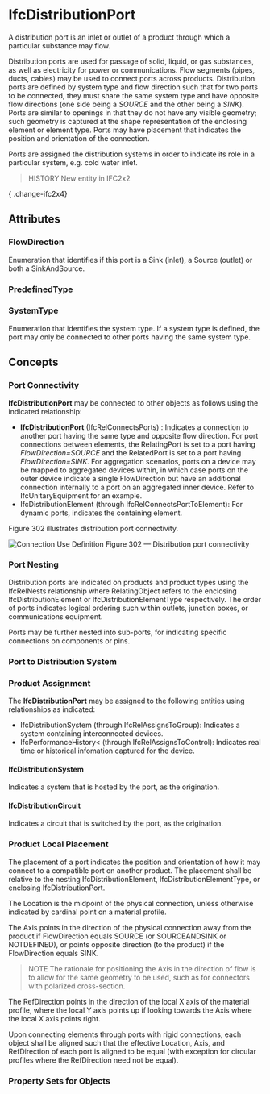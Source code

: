 # IfcDistributionPort

A distribution port is an inlet or outlet of a product through which a particular substance may flow.<!-- end of definition -->

Distribution ports are used for passage of solid, liquid, or gas substances, as well as electricity for power or communications. Flow segments (pipes, ducts, cables) may be used to connect ports across products. Distribution ports are defined by system type and flow direction such that for two ports to be connected, they must share the same system type and have opposite flow directions (one side being a _SOURCE_ and the other being a _SINK_). Ports are similar to openings in that they do not have any visible geometry; such geometry is captured at the shape representation of the enclosing element or element type. Ports may have placement that indicates the position and orientation of the connection.

Ports are assigned the distribution systems in order to indicate its role in a particular system, e.g. cold water inlet.

> HISTORY New entity in IFC2x2

{ .change-ifc2x4}

## Attributes

### FlowDirection
Enumeration that identifies if this port is a Sink (inlet), a Source (outlet) or both a SinkAndSource.

### PredefinedType


### SystemType
Enumeration that identifies the system type. If a system type is defined, the port may only be connected to other ports having the same system type.

## Concepts

### Port Connectivity

**IfcDistributionPort** may be connected to other objects as follows using the indicated relationship:

* **IfcDistributionPort** (IfcRelConnectsPorts) : Indicates a connection to another port having the same type and opposite flow direction. For port connections between elements, the RelatingPort is set to a port having _FlowDirection=SOURCE_ and the RelatedPort is set to a port having _FlowDirection=SINK_. For aggregation scenarios, ports on a device may be mapped to aggregated devices within, in which case ports on the outer device indicate a single FlowDirection but have an additional connection internally to a port on an aggregated inner device. Refer to IfcUnitaryEquipment for an example.
* IfcDistributionElement (through IfcRelConnectsPortToElement): For dynamic ports, indicates the containing element.

Figure 302 illustrates distribution port connectivity.


![Connection Use Definition](../../../../figures/ifcdistributionport-connection.png)
Figure 302 — Distribution port connectivity

### Port Nesting

Distribution ports are indicated on products and product types using the IfcRelNests relationship where RelatingObject refers to the enclosing IfcDistributionElement or IfcDistributionElementType respectively. The order of ports indicates logical ordering such within outlets, junction boxes, or communications equipment.

Ports may be further nested into sub-ports, for indicating specific connections on components or pins.

### Port to Distribution System



### Product Assignment

The **IfcDistributionPort** may be assigned to the following entities using relationships as indicated:

* IfcDistributionSystem (through IfcRelAssignsToGroup): Indicates a system containing interconnected devices.
* IfcPerformanceHistory< (through IfcRelAssignsToControl): Indicates real time or historical infomation captured for the device.

#### IfcDistributionSystem

Indicates a system that is hosted by the port, as the origination.

#### IfcDistributionCircuit

Indicates a circuit that is switched by the port, as the origination.

### Product Local Placement

The placement of a port indicates the position and orientation of how it may connect to a compatible port on another product. The placement shall be relative to the nesting IfcDistributionElement, IfcDistributionElementType, or enclosing IfcDistributionPort.

The Location is the midpoint of the physical connection, unless otherwise indicated by cardinal point on a material profile.

The Axis points in the direction of the physical connection away from the product if FlowDirection equals SOURCE (or SOURCEANDSINK or NOTDEFINED), or points opposite direction (to the product) if the FlowDirection equals SINK.

> NOTE The rationale for positioning the Axis in the direction of flow is to allow for the same geometry to be used, such as for connectors with polarized cross-section.

The RefDirection points in the direction of the local X axis of the material profile, where the local Y axis points up if looking towards the Axis where the local X axis points right.

Upon connecting elements through ports with rigid connections, each object shall be aligned such that the effective Location, Axis, and RefDirection of each port is aligned to be equal (with exception for circular profiles where the RefDirection need not be equal).

### Property Sets for Objects



